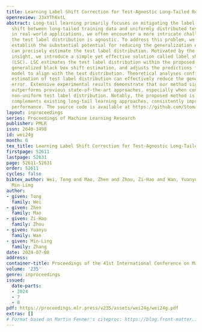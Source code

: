 ```yaml
---
title: Learning Label Shift Correction for Test-Agnostic Long-Tailed Recognition
openreview: J3xYTh6xtL
abstract: Long-tail learning primarily focuses on mitigating the label distribution
  shift between long-tailed training data and uniformly distributed test data. However,
  in real-world applications, we often encounter a more intricate challenge where
  the test label distribution is agnostic. To address this problem, we first theoretically
  establish the substantial potential for reducing the generalization error if we
  can precisely estimate the test label distribution. Motivated by the theoretical
  insight, we introduce a simple yet effective solution called label shift correction
  (LSC). LSC estimates the test label distribution within the proposed framework of
  generalized black box shift estimation, and adjusts the predictions from a pre-trained
  model to align with the test distribution. Theoretical analyses confirm that accurate
  estimation of test label distribution can effectively reduce the generalization
  error. Extensive experimental results demonstrate that our method significantly
  outperforms previous state-of-the-art approaches, especially when confronted with
  non-uniform test label distribution. Notably, the proposed method is general and
  complements existing long-tail learning approaches, consistently improving their
  performance. The source code is available at https://github.com/Stomach-ache/label-shift-correction
layout: inproceedings
series: Proceedings of Machine Learning Research
publisher: PMLR
issn: 2640-3498
id: wei24g
month: 0
tex_title: Learning Label Shift Correction for Test-Agnostic Long-Tailed Recognition
firstpage: 52611
lastpage: 52631
page: 52611-52631
order: 52611
cycles: false
bibtex_author: Wei, Tong and Mao, Zhen and Zhou, Zi-Hao and Wan, Yuanyu and Zhang,
  Min-Ling
author:
- given: Tong
  family: Wei
- given: Zhen
  family: Mao
- given: Zi-Hao
  family: Zhou
- given: Yuanyu
  family: Wan
- given: Min-Ling
  family: Zhang
date: 2024-07-08
address:
container-title: Proceedings of the 41st International Conference on Machine Learning
volume: '235'
genre: inproceedings
issued:
  date-parts:
  - 2024
  - 7
  - 8
pdf: https://proceedings.mlr.press/v235/assets/wei24g/wei24g.pdf
extras: []
# Format based on Martin Fenner's citeproc: https://blog.front-matter.io/posts/citeproc-yaml-for-bibliographies/
---
```


